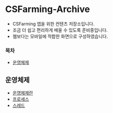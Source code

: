 # CSFarming-Archive
- CSFarming 앱을 위한 컨텐츠 저장소입니다.
- 조금 더 쉽고 편리하게 배울 수 있도록 준비중입니다.
- 웹보다는 모바일에 적합한 화면으로 구성하였습니다.

### 목차
- [운영체제](##운영체제)


## 운영체제
- [운영체제란](https://github.com/CSFarming/CSFarming-Archive/blob/master/OperatingSystem/OperatingSystem.md)
- [프로세스](https://github.com/CSFarming/CSFarming-Archive/blob/master/OperatingSystem/Process.md)
- [스레드](https://github.com/CSFarming/CSFarming-Archive/blob/master/OperatingSystem/Thread.md)
